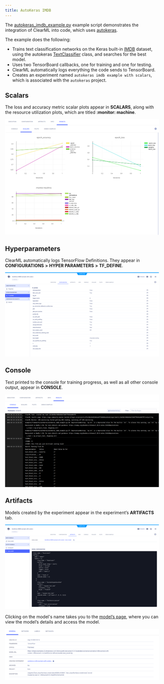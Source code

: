 ```yaml
---
title: AutoKeras IMDB
---
```

The [autokeras_imdb_example.py](https://github.com/allegroai/clearml/blob/master/examples/frameworks/autokeras/autokeras_imdb_example.py) example 
script demonstrates the integration of ClearML into code, which uses [autokeras](https://github.com/keras-team/autokeras). 

The example does the following: 
* Trains text classification networks on the Keras built-in [IMDB](https://keras.io/api/datasets/imdb/) dataset, using 
the autokeras [TextClassifier](https://autokeras.com/text_classifier/) class, and searches for the best model. 
* Uses two TensorBoard callbacks, one for training and one for testing. 
* ClearML automatically logs everything the code sends to TensorBoard. 
* Creates an experiment named `autokeras imdb example with scalars`, which is associated with the `autokeras` project.

## Scalars

The loss and accuracy metric scalar plots appear in **SCALARS**, along with the resource utilization plots, 
which are titled **:monitor: machine**.

![image](../../../img/examples_keras_14.png)

## Hyperparameters

ClearML automatically logs TensorFlow Definitions. They appear in **CONFIGURATIONS** **>** **HYPER PARAMETERS** **>** **TF_DEFINE**.

![image](../../../img/examples_keras_16.png)

## Console

Text printed to the console for training progress, as well as all other console output, appear in **CONSOLE**.

![image](../../../img/examples_keras_15.png)

## Artifacts

Models created by the experiment appear in the experiment’s **ARTIFACTS** tab.

![image](../../../img/examples_keras_18.png)

Clicking on the model's name takes you to the [model’s page](../../../webapp/webapp_model_viewing.md), where you can view 
the model’s details and access the model.

![image](../../../img/examples_keras_17.png)